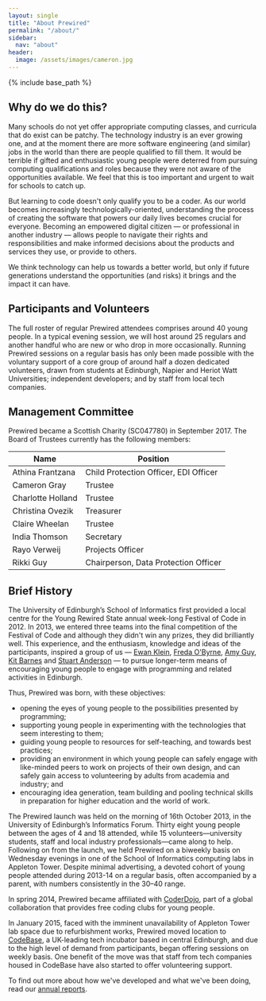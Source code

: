 ```yaml
---
layout: single
title: "About Prewired"
permalink: "/about/"
sidebar:
  nav: "about"
header:
  image: /assets/images/cameron.jpg
---
```

{% include base_path %}

## Why do we do this?

Many schools do not yet offer appropriate computing classes, and curricula that do exist can be patchy. The technology industry is an ever growing one, and at the moment there are more software engineering (and similar) jobs in the world than there are people qualified to fill them. It would be terrible if gifted and enthusiastic young people were deterred from pursuing computing qualifications and roles because they were not aware of the opportunities available. We feel that this is too important and urgent to wait for schools to catch up.

But learning to code doesn't only qualify you to be a coder. As our world becomes increasingly technologically-oriented, understanding the process of creating the software that powers our daily lives becomes crucial for everyone. Becoming an empowered digital citizen &mdash; or professional in another industry &mdash; allows people to navigate their rights and responsibilities and make informed decisions about the products and services they use, or provide to others.

We think technology can help us towards a better world, but only if future generations understand the opportunities (and risks) it brings and the impact it can have.

## Participants and Volunteers

The full roster of regular Prewired attendees comprises around 40 young people. In a typical evening session, we will host around 25 regulars and another handful who are new or who drop in more occasionally.
Running Prewired sessions on a regular basis has only been made possible with the voluntary support of a core group of around half a dozen dedicated volunteers, drawn from students at Edinburgh, Napier and Heriot Watt Universities;
independent developers; and by staff from local tech companies.

## Management Committee

Prewired became a Scottish Charity (SC047780) in September 2017. The Board of Trustees currently has the following members:

| Name                  | Position                              |
|-----------------------|---------------------------------------|
| Athina Frantzana      | Child Protection Officer, EDI Officer |
| Cameron Gray          | Trustee                               |
| Charlotte Holland     | Trustee                               |
| Christina Ovezik      | Treasurer                             |
| Claire Wheelan        | Trustee                               |
| India Thomson         | Secretary                             |
| Rayo Verweij          | Projects Officer                      |
| Rikki Guy             | Chairperson, Data Protection Officer  |

## Brief History

The University of Edinburgh’s School of Informatics first provided a local centre for the Young Rewired State annual week-long Festival of Code in 2012. In 2013, we entered three teams into the final competition of the Festival of Code and although they didn't win any prizes, they did brilliantly well. This experience, and the enthusiasm, knowledge and ideas of the participants, inspired a group of us &mdash; <a href="http://twitter.com/ewanhklein">Ewan Klein</a>, <a href="http://twitter.com/FredaOByrne">Freda O'Byrne</a>, <a href="http://rhiaro.co.uk">Amy Guy</a>, <a href="http://twitter.com/kitbarnes">Kit Barnes</a> and <a href="http://www.inf.ed.ac.uk/people/staff/Stuart_Anderson.html">Stuart Anderson</a> &mdash; to pursue longer-term means of encouraging young people to engage with programming and related activities in Edinburgh.

Thus, Prewired was born, with these objectives:

* opening the eyes of young people to the possibilities presented by programming;
* supporting young people in experimenting with the technologies that seem interesting to them;
* guiding young people to resources for self-teaching, and towards best practices;
* providing an environment in which young people can safely engage with like-minded peers to work on projects of their own design, and can safely gain access to volunteering by adults from academia and industry; and
* encouraging idea generation, team building and pooling technical skills in preparation for higher education and the world of work.

The Prewired launch was held on the morning of 16th October 2013, in the University of Edinburgh’s Informatics Forum. Thirty eight young people between the ages of 4 and 18 attended, while 15 volunteers—university students, staff and local industry professionals—came along to help. Following on
from the launch, we held Prewired on a biweekly basis on Wednesday evenings in one of the School of Informatics computing labs in Appleton Tower. Despite minimal advertising, a devoted cohort of young people attended during 2013-14 on a regular basis, often accompanied by a parent, with numbers consistently in the 30&ndash;40 range.

In spring 2014, Prewired became affiliated with [CoderDojo](http://coderdojoscotland.com), part of a global collaboration that provides free coding clubs for young people.

In January 2015, faced with the imminent unavailability of Appleton Tower lab space due to refurbishment works, Prewired moved location to [CodeBase](http://thisiscodebase.com), a UK-leading tech incubator based in central Edinburgh, and due to the high level of demand from participants, began offering sessions on weekly basis. One benefit of the move was that staff from tech companies housed in CodeBase have also started to offer volunteering support.

<!-- ![](/assets/images/report_cover.jpg){: .align-left}]({{ base_path }}/pdfs/prewired-for-web.pdf) -->
To find out more about how we've developed and what we've been doing, read our [annual reports](docs.md).
